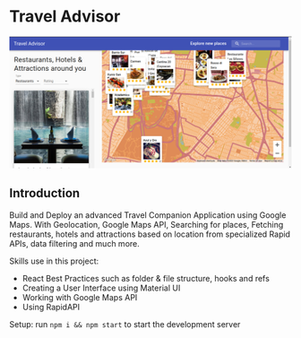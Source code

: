 # Travel Advisor

![Travel Advisor](https://github.com/arromero4/travel-advisor/blob/main/src/assets/travel-advisor.png)

## Introduction
Build and Deploy an advanced Travel Companion Application using Google Maps. With Geolocation, Google Maps API, Searching for places, Fetching restaurants, hotels and attractions based on location from specialized Rapid APIs, data filtering and much more.

Skills use in this project:
- React Best Practices such as folder & file structure, hooks and refs
- Creating a User Interface using Material UI
- Working with Google Maps API
- Using RapidAPI


Setup: run ```npm i && npm start``` to start the development server
